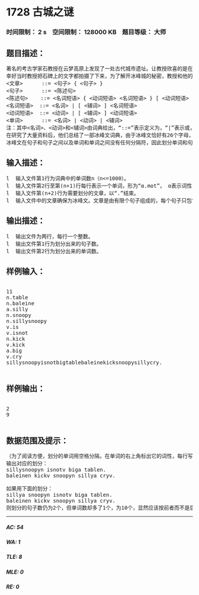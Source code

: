 # 1728 古城之谜   
### 时间限制： 2 s&nbsp;&nbsp;&nbsp;&nbsp;空间限制： 128000 KB&nbsp;&nbsp;&nbsp;&nbsp;题目等级： 大师  
## 题目描述：  

<pre>
著名的考古学家石教授在云梦高原上发现了一处古代城市遗址。让教授欣喜的是在这个他称为冰峰城(Ice-Peak City)的城市中有12块巨大石碑，上面刻着用某种文字书写的资料，他称这种文字为冰峰文。然而当教授试图再次找到冰峰城时，却屡屡无功而返。
幸好当时教授把石碑上的文字都拍摄了下来，为了解开冰峰城的秘密，教授和他的助手牛博士开始研究冰峰文，发现冰峰文只有陈述句这一种句型和名词(n)、动词(v)、辅词(a)这三类单词，且其文法很简单：
<文章>      ::= <句子> { <句子> }
<句子>      ::= <陈述句>
<陈述句>    ::= <名词短语> { <动词短语> <名词短语> } [ <动词短语> ]
<名词短语>  ::= <名词> | [ <辅词> ] <名词短语>
<动词短语>  ::= <动词> | [ <辅词> ] <动词短语>
<单词>      ::= <名词> | <动词> | <辅词>
注：其中<名词>、<动词>和<辅词>由词典给出，“::=”表示定义为，“|”表示或，{}内的项可以重复任意多次或不出现，[]内的项可以出现一次或不出现。
在研究了大量资料后，他们总结了一部冰峰文词典，由于冰峰文恰好有26个字母，为了研究方便，用字母a到z表示它们。
冰峰文在句子和句子之间以及单词和单词之间没有任何分隔符，因此划分单词和句子令石教授和牛博士感到非常麻烦，于是他们想到了使用计算机来帮助解决这个问题。假设你接受了这份工作，你的第一个任务是写一个程序，将一篇冰峰文文章划分为最少的句子，在这个前提下，将文章划分为最少的单词。
</pre>
  
  
## 输入描述：  

<pre>
l  输入文件第1行为词典中的单词数n（n<=1000）。
l  输入文件第2行至第(n+1)行每行表示一个单词，形为“α.mot”， α表示词性，可能是n(名词),v（动词）,a（辅词）中的一个，mot为单词，单词的长度不超过20。拼写相同而词性不同的单词视为不同的单词，如输入示例中的n.kick与v.kick是两个不同的单词。
l  输入文件第(n+2)行为需要划分的文章，以“.”结束。
l  输入文件中的文章确保为冰峰文。文章是由有限个句子组成的，每个句子只包含有限个单词。文章长度不超过5KB。
</pre>
  
  
## 输出描述：  

<pre>
l  输出文件为两行，每行一个整数。
l  输出文件第1行为划分出来的句子数。
l  输出文件第2行为划分出来的单词数。
</pre>
  
  
## 样例输入：  

<pre>

11
n.table
n.baleine
a.silly
n.snoopy
n.sillysnoopy
v.is
v.isnot
n.kick
v.kick
a.big
v.cry
sillysnoopyisnotbigtablebaleinekicksnoopysillycry.

</pre>
  
  
## 样例输出：  

<pre>

2
9

</pre>
  
  
## 数据范围及提示：  

<pre>
（为了阅读方便，划分的单词用空格分隔，在单词的右上角标出它的词性，每行写一个句子，用句号表示句子结束。）
输出对应的划分：
sillysnoopyn isnotv biga tablen.
baleinen kickv snoopyn sillya cryv.
 
如果用下面的划分：
sillya snoopyn isnotv biga tablen.
baleinen kickv snoopyn sillya cryv.
则划分的句子数仍为2个，但单词数却多了1个，为10个，显然应该按前者而不是后者划分。
</pre>
  
  
***  

##### AC: 54  
##### WA: 1  
##### TLE: 8  
##### MLE: 0  
##### RE: 0  
